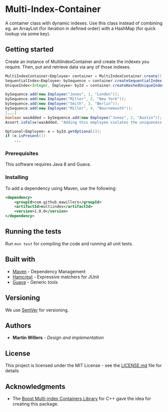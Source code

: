# Multi-Index-Container

A container class with dynamic indexes. Use this class instead of combining eg. an ArrayList (for iteration
in defined order) with a HashMap (for quick lookup via some key).

## Getting started

Create an instance of MultiIndexContainer and create the indexes you require. Then, put and retrieve data via any of those indexes.
```java
MultiIndexContainer<Employee> container = MultiIndexContainer.create();
SequentialIndex<Employee> bySequence = container.createSequentialIndex();
UniqueIndex<Integer, Employee> byId = container.createHashedUniqueIndex(e -> e.getId());

bySequence.add(new Employee("Jones", 1, "London"));
bySequence.add(new Employee("Miller", 2, "New York"));
bySequence.add(new Employee("Smith", 3, "Berlin"));
bySequence.add(new Employee("Miller", 4, "Bournemouth"));
[...]
boolean wasAdded = bySequence.add(new Employee("Jones", 2, "Austin"));
Assert.isFalse(wasAdded, "Adding this employee violates the uniqueness constraint of byId index");

Optional<Employee> e = byId.getOptional(3);
if (e.isPresent())
    ...
```

### Prerequisites

This software requires Java 8 and Guava.

### Installing

To add a dependency using Maven, use the following:
```xml
<dependency>
    <groupId>com.github.mawillers</groupId>
    <artifactId>multiindex</artifactId>
    <version>1.0.0</version>
</dependency>
```

## Running the tests

Run `mvn test` for compiling the code and running all unit tests.

## Built with

* [Maven](https://maven.apache.org) - Dependency Management
* [Hamcrest](http://hamcrest.org) - Expressive matchers for JUnit
* [Guava](https://github.com/google/guava) - Generic tools

## Versioning

We use [SemVer](http://semver.org/) for versioning.

## Authors

* **Martin Willers** - *Design and implementation*

## License

This project is licensed under the MIT License - see the [LICENSE.md](LICENSE.md) file for details

## Acknowledgments

* The [Boost Multi-index Containers Library](http://www.boost.org/doc/libs/1_63_0/libs/multi_index/doc/index.html)
  for C++ gave the idea for creating this package.
